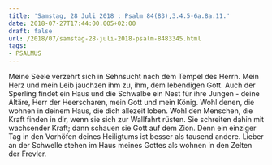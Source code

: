 ```yaml
---
title: 'Samstag, 28 Juli 2018 : Psalm 84(83),3.4.5-6a.8a.11.'
date: 2018-07-27T17:44:00.005+02:00
draft: false
url: /2018/07/samstag-28-juli-2018-psalm-8483345.html
tags: 
- PSALMUS
---
```


Meine Seele verzehrt sich in Sehnsucht nach dem Tempel des Herrn. Mein Herz und mein Leib jauchzen ihm zu, ihm, dem lebendigen Gott. Auch der Sperling findet ein Haus und die Schwalbe ein Nest für ihre Jungen - deine Altäre, Herr der Heerscharen, mein Gott und mein König. Wohl denen, die wohnen in deinem Haus, die dich allezeit loben. Wohl den Menschen, die Kraft finden in dir, wenn sie sich zur Wallfahrt rüsten. Sie schreiten dahin mit wachsender Kraft; dann schauen sie Gott auf dem Zion. Denn ein einziger Tag in den Vorhöfen deines Heiligtums ist besser als tausend andere. Lieber an der Schwelle stehen im Haus meines Gottes als wohnen in den Zelten der Frevler.